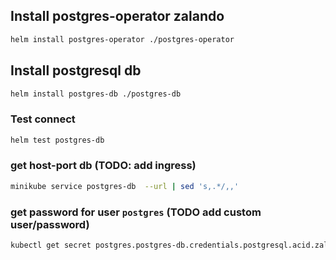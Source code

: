 ## Install postgres-operator zalando
```bash
helm install postgres-operator ./postgres-operator
```

## Install postgresql db 
```bash
helm install postgres-db ./postgres-db
```
### Test connect 
```bash
helm test postgres-db
```

### get host-port db (TODO: add ingress)
```bash
minikube service postgres-db  --url | sed 's,.*/,,'
```
### get password for user `postgres` (TODO add custom user/password)
```bash
kubectl get secret postgres.postgres-db.credentials.postgresql.acid.zalan.do  -o 'jsonpath={.data.password}' | base64 -d
```